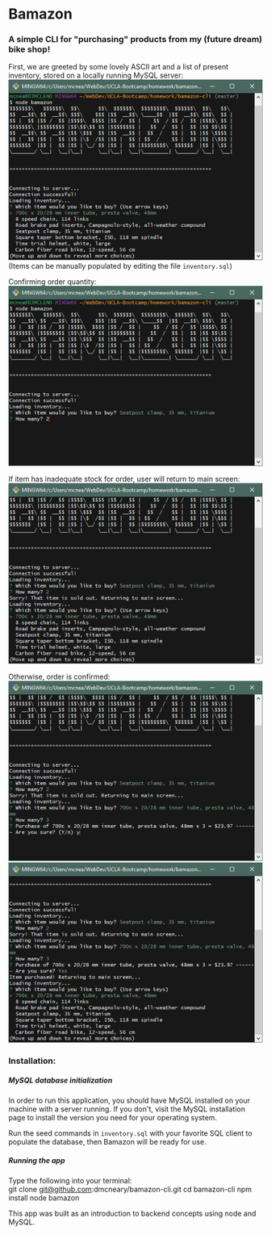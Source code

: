 # Bamazon
  
### A simple CLI for "purchasing" products from my (future dream) bike shop!

First, we are greeted by some lovely ASCII art and a list of present inventory, stored on a locally running MySQL server:  
![screenshot](/screenshots/bamazon1.JPG)  
(Items can be manually populated by editing the file `inventory.sql`)  
  
Confirming order quantity:  
![screenshot](/screenshots/bamazon2.JPG)
  
If item has inadequate stock for order, user will return to main screen:  
![screenshot](/screenshots/bamazon3.JPG)
  
Otherwise, order is confirmed:  
![screenshot](/screenshots/bamazon4.JPG)  
![screenshot](/screenshots/bamazon5.JPG)

### Installation:

##### MySQL database initialization  
In order to run this application, you should have MySQL installed on your machine with a server running. If you don't, visit the MySQL installation page to install the version you need for your operating system. 

Run the seed commands in `inventory.sql` with your favorite SQL client to populate the database, then Bamazon will be ready for use.

##### Running the app

Type the following into your terminal:  
    git clone git@github.com:dmcneary/bamazon-cli.git
    cd bamazon-cli
    npm install
    node bamazon

This app was built as an introduction to backend concepts using node and MySQL.
